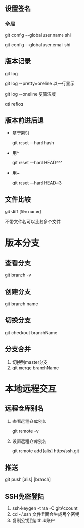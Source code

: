 ## 设置签名

### 全局

git config --global user.name shi

git config --global user.email shi

## 版本记录

git log

git log --pretty=oneline 以一行显示

git log --oneline 更简洁版

gti reflog 

## 版本前进后退

- 基于索引

  git reset --hard hash

- 用^

  git reset --hard HEAD^^^

- 用~

  git reset --hard HEAD~3

## 文件比较

git diff [file name]

不带文件名可以比较多个文件

# 版本分支

## 查看分支

git branch -v

## 创建分支

git branch name

## 切换分支

git checkout branchName

## 分支合并

1. 切换到master分支
2. git merge branchName

# 本地远程交互

## 远程仓库别名

1. 查看远程仓库别名

   git remote -v

2. 设置远程仓库别名

   git remote add [alis] https/ssh.git

## 推送

git push [alis] [branch]

## SSH免密登陆

1. ssh-keygen -t rsa -C gitAccount
2. cd ~/.ssh 文件里面会生成两个密钥
3. 复制公钥到github账户
















